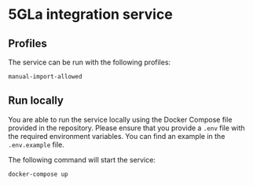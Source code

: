 # 5GLa integration service

## Profiles

The service can be run with the following profiles:

```
manual-import-allowed
```

## Run locally

You are able to run the service locally using the Docker Compose file provided in the repository. 
Please ensure that you provide a `.env` file with the required environment variables. 
You can find an example in the `.env.example` file.

The following command will start the service:

```
docker-compose up
```
